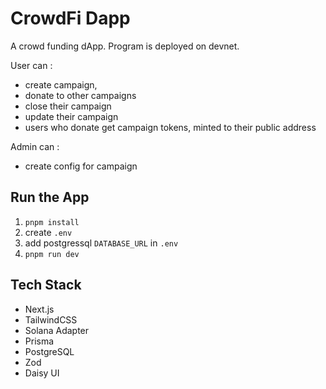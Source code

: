 # CrowdFi Dapp

A crowd funding dApp. Program is deployed on devnet.

User can :
  - create campaign, 
  - donate to other campaigns
  - close their campaign
  - update their campaign
  - users who donate get campaign tokens, minted to their public address

Admin can :
  - create config for campaign

## Run the App

1. `pnpm install`
2.  create `.env`
3. add postgressql `DATABASE_URL` in `.env`
4. `pnpm run dev`

## Tech Stack

 - Next.js
 - TailwindCSS
 - Solana Adapter
 - Prisma
 - PostgreSQL
 - Zod
 - Daisy UI
